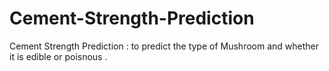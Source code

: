 # Cement-Strength-Prediction
Cement Strength Prediction : to predict the type of Mushroom and whether it is edible or poisnous .
